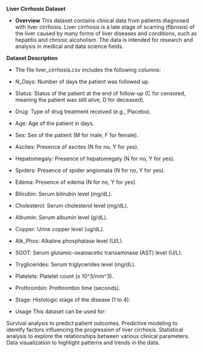 **Liver Cirrhosis Dataset**
- **Overview**
This dataset contains clinical data from patients diagnosed with liver cirrhosis. Liver cirrhosis is a late stage of scarring (fibrosis) of the liver caused by many forms of liver diseases and conditions, such as hepatitis and chronic alcoholism. The data is intended for research and analysis in medical and data science fields.

**Dataset Description**
- The file liver_cirrhosis.csv includes the following columns:

- N_Days: Number of days the patient was followed up.
- Status: Status of the patient at the end of follow-up (C for censored, meaning the patient was still alive, D for deceased).
- Drug: Type of drug treatment received (e.g., Placebo).
- Age: Age of the patient in days.
- Sex: Sex of the patient (M for male, F for female).
- Ascites: Presence of ascites (N for no, Y for yes).
- Hepatomegaly: Presence of hepatomegaly (N for no, Y for yes).
- Spiders: Presence of spider angiomata (N for no, Y for yes).
- Edema: Presence of edema (N for no, Y for yes).
- Bilirubin: Serum bilirubin level (mg/dL).
- Cholesterol: Serum cholesterol level (mg/dL).
- Albumin: Serum albumin level (g/dL).
- Copper: Urine copper level (ug/dL).
- Alk_Phos: Alkaline phosphatase level (U/L).
- SGOT: Serum glutamic-oxaloacetic transaminase (AST) level (U/L).
- Tryglicerides: Serum triglycerides level (mg/dL).
- Platelets: Platelet count (x 10^3/mm^3).
- Prothrombin: Prothrombin time (seconds).
- Stage: Histologic stage of the disease (1 to 4).
- Usage
This dataset can be used for:

Survival analysis to predict patient outcomes.
Predictive modeling to identify factors influencing the progression of liver cirrhosis.
Statistical analysis to explore the relationships between various clinical parameters.
Data visualization to highlight patterns and trends in the data.
